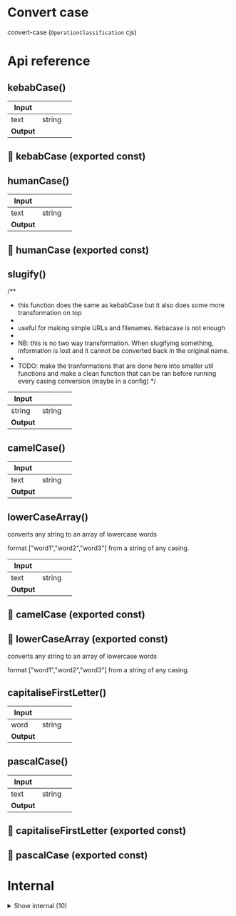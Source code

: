 # Convert case

convert-case (`OperationClassification` cjs)



# Api reference

## kebabCase()

| Input      |    |    |
| ---------- | -- | -- |
| text | string |  |
| **Output** |    |    |



## 📄 kebabCase (exported const)

## humanCase()

| Input      |    |    |
| ---------- | -- | -- |
| text | string |  |
| **Output** |    |    |



## 📄 humanCase (exported const)

## slugify()

/**
 * this function does the same as kebabCase but it also does some more transformation on top
 *
 * useful for making simple URLs and filenames. Kebacase is not enough
 *
 * NB: this is no two way transformation. When slugifying something, information is lost and it cannot be converted back in the original name.
 *
 * TODO: make the tranformations that are done here into smaller util functions and make a clean function that can be ran before running every casing conversion (maybe in a config)
 */


| Input      |    |    |
| ---------- | -- | -- |
| string | string |  |
| **Output** |    |    |



## camelCase()

| Input      |    |    |
| ---------- | -- | -- |
| text | string |  |
| **Output** |    |    |



## lowerCaseArray()

converts any string to an array of lowercase words

format ["word1","word2","word3"] from a string of any casing.


| Input      |    |    |
| ---------- | -- | -- |
| text | string |  |
| **Output** |    |    |



## 📄 camelCase (exported const)

## 📄 lowerCaseArray (exported const)

converts any string to an array of lowercase words

format ["word1","word2","word3"] from a string of any casing.


## capitaliseFirstLetter()

| Input      |    |    |
| ---------- | -- | -- |
| word | string |  |
| **Output** |    |    |



## pascalCase()

| Input      |    |    |
| ---------- | -- | -- |
| text | string |  |
| **Output** |    |    |



## 📄 capitaliseFirstLetter (exported const)

## 📄 pascalCase (exported const)

# Internal

<details><summary>Show internal (10)</summary>
    
  # capitalCase()




| Input      |    |    |
| ---------- | -- | -- |
| text | string |  |
| **Output** |    |    |



## convertCase()

| Input      |    |    |
| ---------- | -- | -- |
| text | string | NB: texts of more than a sentence are not supported |,| target | `Casing` |  |
| **Output** |    |    |



## getDelimiter()

| Input      |    |    |
| ---------- | -- | -- |
| target | `Casing` |  |
| **Output** | _ /   / - /    |    |



## snakeCase()

| Input      |    |    |
| ---------- | -- | -- |
| text | string |  |
| **Output** |    |    |



## 🔹 Casing

## 📄 capitalCase (exported const)

## 📄 convertCase (exported const)

## 📄 getDelimiter (exported const)

## 📄 snakeCase (exported const)

## 📄 test (exported const)

  </details>

